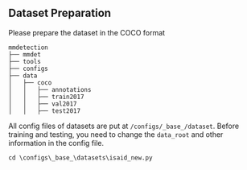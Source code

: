 ## Dataset Preparation
Please prepare the dataset in the COCO format
```
mmdetection
├── mmdet
├── tools
├── configs
├── data
│   ├── coco
│   │   ├── annotations
│   │   ├── train2017
│   │   ├── val2017
│   │   ├── test2017
```
All config files of  datasets are put at `/configs/_base_/dataset`. Before training and testing, you need to change the `data_root` and other information in the config file.
```
cd \configs\_base_\datasets\isaid_new.py
```
